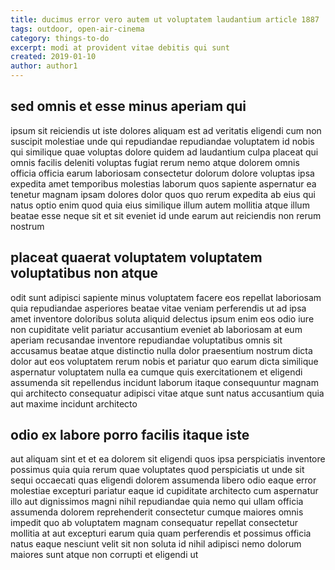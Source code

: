 ```yaml
---
title: ducimus error vero autem ut voluptatem laudantium article 1887
tags: outdoor, open-air-cinema
category: things-to-do
excerpt: modi at provident vitae debitis qui sunt
created: 2019-01-10
author: author1
---
```


## sed omnis et esse minus aperiam qui

ipsum sit reiciendis ut iste dolores aliquam est ad veritatis eligendi cum non suscipit molestiae unde qui repudiandae repudiandae voluptatem id nobis qui similique quae voluptas dolore quidem ad laudantium culpa placeat qui omnis facilis deleniti voluptas fugiat rerum nemo atque dolorem omnis officia officia earum laboriosam consectetur dolorum dolore voluptas ipsa expedita amet temporibus molestias laborum quos sapiente aspernatur ea tenetur magnam ipsam dolores dolor quos quo rerum expedita ab eius qui natus optio enim quod quia eius similique illum autem mollitia atque illum beatae esse neque sit et sit eveniet id unde earum aut reiciendis non rerum nostrum

## placeat quaerat voluptatem voluptatem voluptatibus non atque

odit sunt adipisci sapiente minus voluptatem facere eos repellat laboriosam quia repudiandae asperiores beatae vitae veniam perferendis ut ad ipsa amet inventore doloribus soluta aliquid delectus ipsum enim eos odio iure non cupiditate velit pariatur accusantium eveniet ab laboriosam at eum aperiam recusandae inventore repudiandae voluptatibus omnis sit accusamus beatae atque distinctio nulla dolor praesentium nostrum dicta dolor aut eos voluptatem rerum nobis et pariatur quo earum dicta similique aspernatur voluptatem nulla ea cumque quis exercitationem et eligendi assumenda sit repellendus incidunt laborum itaque consequuntur magnam qui architecto consequatur adipisci vitae atque sunt natus accusantium quia aut maxime incidunt architecto

## odio ex labore porro facilis itaque iste

aut aliquam sint et et ea dolorem sit eligendi quos ipsa perspiciatis inventore possimus quia quia rerum quae voluptates quod perspiciatis ut unde sit sequi occaecati quas eligendi dolorem assumenda libero odio eaque error molestiae excepturi pariatur eaque id cupiditate architecto cum aspernatur illo aut dignissimos magni nihil repudiandae quia nemo qui ullam officia assumenda dolorem reprehenderit consectetur cumque maiores omnis impedit quo ab voluptatem magnam consequatur repellat consectetur mollitia at aut excepturi earum quia quam perferendis et possimus officia natus eaque nesciunt velit sit non soluta id nihil adipisci nemo dolorum maiores sunt atque non corrupti et eligendi ut
